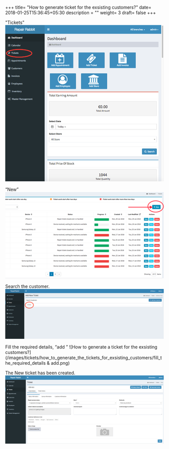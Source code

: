+++
title= "How to generate ticket for the exsisting customers?"
date= 2018-01-25T15:36:45+05:30
description = ""
weight= 3
draft= false
+++



"Tickets"
![How to generate a ticket for the exsisting customers?](/images/tickets/how_to_generate_the_tickets_for_exsisting_customers/go_to_tickets.png)

“New”
![How to generate a ticket for the exsisting customers?](/images/tickets/how_to_generate_the_tickets_for_exsisting_customers/click_New_ticket.png)

Search the customer.
![How to generate a ticket for the exsisting customers?](/images/tickets/how_to_generate_the_tickets_for_exsisting_customers/search_the_customer.png)

Fill the required details, “add ”
![How to generate a ticket for the exsisting customers?](/images/tickets/how_to_generate_the_tickets_for_exsisting_customers/fill_the_required_details & add.png)

The New ticket has been created.
![How to generate a ticket for the exsisting customers?](/images/tickets/how_to_generate_the_tickets_for_exsisting_customers/the_new_ticket_is_generated.png)